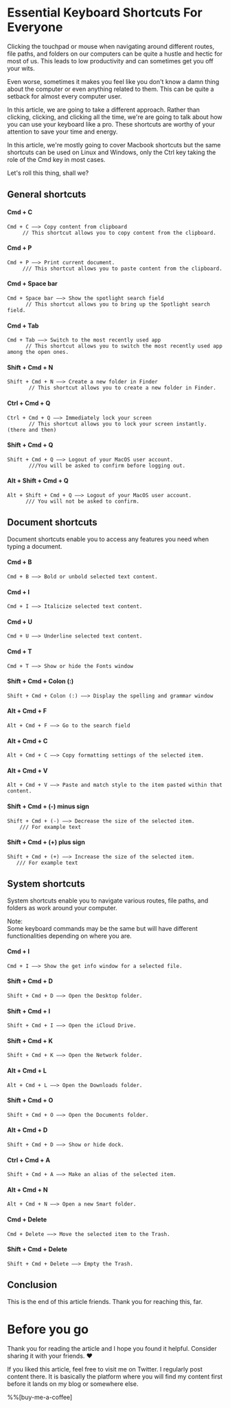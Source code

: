 # Essential Keyboard Shortcuts For Everyone

Clicking the touchpad or mouse when navigating around different routes, file paths, and folders on our computers can be quite a hustle and hectic for most of us. This leads to low productivity and can sometimes get you off your wits.

Even worse, sometimes it makes you feel like you don't know a damn thing about the computer or even anything related to them. This can be quite a setback for almost every computer user.

In this article, we are going to take a different approach. Rather than clicking, clicking, and clicking all the time, we're are going to talk about how you can use your keyboard like a pro. These shortcuts are worthy of your attention to save your time and energy.

In this article, we're mostly going to cover Macbook shortcuts but the same shortcuts can be used on Linux and Windows, only the Ctrl key taking the role of the Cmd key in most cases.

Let's roll this thing, shall we?

## General shortcuts

#### Cmd + C

```plaintext
Cmd + C ——> Copy content from clipboard
     // This shortcut allows you to copy content from the clipboard.
```

#### Cmd + P

```plaintext
Cmd + P ——> Print current document.
     /// This shortcut allows you to paste content from the clipboard.
```

#### Cmd + Space bar

```plaintext
Cmd + Space bar ——> Show the spotlight search field
      // This shortcut allows you to bring up the Spotlight search field.
```

#### Cmd + Tab

```plaintext
Cmd + Tab ——> Switch to the most recently used app 
      // This shortcut allows you to switch the most recently used app among the open ones.
```

#### Shift + Cmd + N

```plaintext
Shift + Cmd + N ——> Create a new folder in Finder
       // This shortcut allows you to create a new folder in Finder.
```

#### Ctrl + Cmd + Q

```plaintext
Ctrl + Cmd + Q ——> Immediately lock your screen
       // This shortcut allows you to lock your screen instantly. (there and then)
```

#### Shift + Cmd + Q

```plaintext
Shift + Cmd + Q ——> Logout of your MacOS user account.
       ///You will be asked to confirm before logging out.
```

#### Alt + Shift + Cmd + Q

```plaintext
Alt + Shift + Cmd + Q ——> Logout of your MacOS user account.
      /// You will not be asked to confirm.
```

## Document shortcuts

Document shortcuts enable you to access any features you need when typing a document.

#### Cmd + B

```plaintext
Cmd + B ——> Bold or unbold selected text content.
```

#### Cmd + I

```plaintext
Cmd + I ——> Italicize selected text content.
```

#### Cmd + U

```plaintext
Cmd + U ——> Underline selected text content.
```

#### Cmd + T

```plaintext
Cmd + T ——> Show or hide the Fonts window
```

#### Shift + Cmd + Colon (:)

```plaintext
Shift + Cmd + Colon (:) ——> Display the spelling and grammar window
```

#### Alt + Cmd + F

```plaintext
Alt + Cmd + F ——> Go to the search field
```

#### Alt + Cmd + C

```plaintext
Alt + Cmd + C ——> Copy formatting settings of the selected item.
```

#### Alt + Cmd + V

```plaintext
Alt + Cmd + V ——> Paste and match style to the item pasted within that content.
```

#### Shift + Cmd + (-) minus sign

```plaintext
Shift + Cmd + (-) ——> Decrease the size of the selected item. 
    /// For example text
```

#### Shift + Cmd + (+) plus sign

```plaintext
Shift + Cmd + (+) ——> Increase the size of the selected item.
   /// For example text
```

## System shortcuts

System shortcuts enable you to navigate various routes, file paths, and folders as work around your computer.

Note:  
Some keyboard commands may be the same but will have different functionalities depending on where you are.

#### Cmd + I

```plaintext
Cmd + I ——> Show the get info window for a selected file.
```

#### Shift + Cmd + D

```plaintext
Shift + Cmd + D ——> Open the Desktop folder.
```

#### Shift + Cmd + I

```plaintext
Shift + Cmd + I ——> Open the iCloud Drive.
```

#### Shift + Cmd + K

```plaintext
Shift + Cmd + K ——> Open the Network folder.
```

#### Alt + Cmd + L

```plaintext
Alt + Cmd + L ——> Open the Downloads folder.
```

#### Shift + Cmd + O

```plaintext
Shift + Cmd + O ——> Open the Documents folder.
```

#### Alt + Cmd + D

```plaintext
Shift + Cmd + D ——> Show or hide dock.
```

#### Ctrl + Cmd + A

```plaintext
Shift + Cmd + A ——> Make an alias of the selected item.
```

#### Alt + Cmd + N

```plaintext
Alt + Cmd + N ——> Open a new Smart folder.
```

#### Cmd + Delete

```plaintext
Cmd + Delete ——> Move the selected item to the Trash.
```

#### Shift + Cmd + Delete

```plaintext
Shift + Cmd + Delete ——> Empty the Trash.
```

## Conclusion

This is the end of this article friends. Thank you for reaching this, far.

# Before you go

Thank you for reading the article and I hope you found it helpful. Consider sharing it with your friends. ❤️

If you liked this article, feel free to visit me on Twitter. I regularly post content there. It is basically the platform where you will find my content first before it lands on my blog or somewhere else.

%%[buy-me-a-coffee]